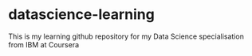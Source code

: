# datascience-learning

This is my learning github repository for my Data Science specialisation from IBM at Coursera
